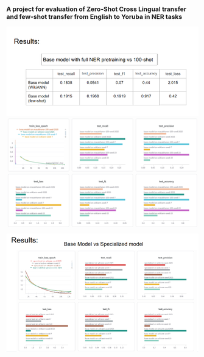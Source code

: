 ### A project for evaluation of Zero-Shot Cross Lingual transfer and few-shot transfer from English to Yoruba in NER tasks 

![alt text](imgs/image.png)
![alt text](imgs/image-2.png)

![alt text](imgs/image-1.png)